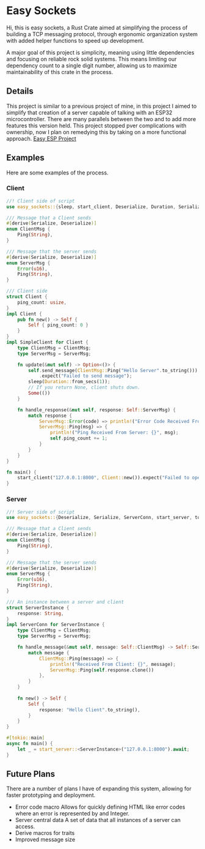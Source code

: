 # Easy Sockets
Hi, this is easy sockets, a Rust Crate aimed at simplifying the process of building a TCP messaging protocol, through ergonomic organization system with added helper functions to speed up development.

A major goal of this project is simplicity, meaning using little dependencies and focusing on reliable rock solid systems. This means limiting our dependency count to a single digit number, allowing us to maximize maintainability of this crate in the process.

## Details
This project is similar to a previous project of mine, in this project I aimed to simplify that creation of a server capable of talking with an ESP32 microcontroller. There are many parallels between the two and to add more features this version held. This project stopped pver complications with ownership, now I plan on remedying this by taking on a more functional approach.
[Easy ESP Project](https://github.com/Larmbs/easy_esp)

## Examples
Here are some examples of the process.

### Client
```Rust
//! Client side of script
use easy_sockets::{sleep, start_client, Deserialize, Duration, Serialize, SimpleClient};

/// Message that a Client sends
#[derive(Serialize, Deserialize)]
enum ClientMsg {
    Ping(String),
}

/// Message that the server sends
#[derive(Serialize, Deserialize)]
enum ServerMsg {
    Error(u16),
    Ping(String),
}

/// Client side
struct Client {
    ping_count: usize,
}
impl Client {
    pub fn new() -> Self {
        Self { ping_count: 0 }
    }
}
impl SimpleClient for Client {
    type ClientMsg = ClientMsg;
    type ServerMsg = ServerMsg;

    fn update(&mut self) -> Option<()> {
        self.send_message(ClientMsg::Ping("Hello Server".to_string()))
            .expect("Failed to send message");
        sleep(Duration::from_secs(1));
        // If you return None, client shuts down.
        Some(())
    }

    fn handle_response(&mut self, response: Self::ServerMsg) {
        match response {
            ServerMsg::Error(code) => println!("Error Code Received From Server: {}", code),
            ServerMsg::Ping(msg) => {
                println!("Ping Received From Server: {}", msg);
                self.ping_count += 1;
            }
        }
    }
}

fn main() {
    start_client("127.0.0.1:8000", Client::new()).expect("Failed to open client");
}

```

### Server
```Rust
//! Server side of script
use easy_sockets::{Deserialize, Serialize, ServerConn, start_server, tokio};

/// Message that a Client sends
#[derive(Serialize, Deserialize)]
enum ClientMsg {
    Ping(String),
}

/// Message that the server sends
#[derive(Serialize, Deserialize)]
enum ServerMsg {
    Error(u16),
    Ping(String),
}

/// An instance between a server and client
struct ServerInstance {
    response: String,
}
impl ServerConn for ServerInstance {
    type ClientMsg = ClientMsg;
    type ServerMsg = ServerMsg;

    fn handle_message(&mut self, message: Self::ClientMsg) -> Self::ServerMsg {
        match message {
            ClientMsg::Ping(message) => {
                println!("Received From Client: {}", message);
                ServerMsg::Ping(self.response.clone())
            },
        }
    }
    
    fn new() -> Self {
        Self {
            response: "Hello Client".to_string(),
        }
    }
}

#[tokio::main]
async fn main() {
    let _ = start_server::<ServerInstance>("127.0.0.1:8000").await;
}

```

## Future Plans
There are a number of plans I have of expanding this system, allowing for faster prototyping and deployment.
- Error code macro
    Allows for quickly defining HTML like error codes where an error is represented by and Integer.
- Server central data
    A set of data that all instances of a server can access.
- Derive macros for traits
- Improved message size
